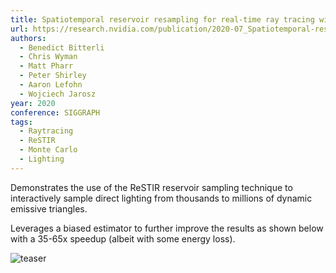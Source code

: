 ```yaml
---
title: Spatiotemporal reservoir resampling for real-time ray tracing with dynamic direct lighting
url: https://research.nvidia.com/publication/2020-07_Spatiotemporal-reservoir-resampling
authors:
  - Benedict Bitterli
  - Chris Wyman
  - Matt Pharr
  - Peter Shirley
  - Aaron Lefohn
  - Wojciech Jarosz
year: 2020
conference: SIGGRAPH
tags:
  - Raytracing
  - ReSTIR
  - Monte Carlo
  - Lighting
---
```


Demonstrates the use of the ReSTIR reservoir sampling technique to interactively sample direct lighting from thousands to millions of dynamic emissive triangles.

Leverages a biased estimator to further improve the results as shown below with a 35-65x speedup (albeit with some energy loss).

![teaser](https://research.nvidia.com/sites/default/files/publications/piratesTeaser_nvrSite_scaled.png)

